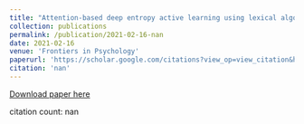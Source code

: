 ```yaml
---
title: "Attention-based deep entropy active learning using lexical algorithm for mental health treatment"
collection: publications
permalink: /publication/2021-02-16-nan
date: 2021-02-16
venue: 'Frontiers in Psychology'
paperurl: 'https://scholar.google.com/citations?view_op=view_citation&hl=en&user=CCckbEUAAAAJ&citation_for_view=CCckbEUAAAAJ:1sJd4Hv_s6UC'
citation: 'nan'
---
```

[Download paper here](https://scholar.google.com/citations?view_op=view_citation&hl=en&user=CCckbEUAAAAJ&citation_for_view=CCckbEUAAAAJ:1sJd4Hv_s6UC)

citation count: nan